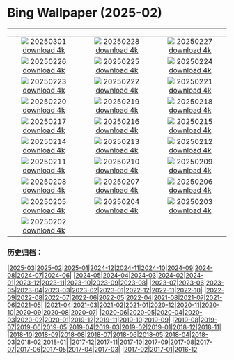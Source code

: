 # Bing Wallpaper (2025-02)
**************
| | | |
| :----: | :----: | :----: |
| ![](https://www.bing.com/th?id=OHR.BhutanMonastery_FR-CA0854071680_1920x1080.jpg) 20250301 [download 4k](https://www.bing.com/th?id=OHR.BhutanMonastery_FR-CA0854071680_UHD.jpg) | ![](https://www.bing.com/th?id=OHR.PolarCub_FR-CA0698654822_1920x1080.jpg) 20250228 [download 4k](https://www.bing.com/th?id=OHR.PolarCub_FR-CA0698654822_UHD.jpg) | ![](https://www.bing.com/th?id=OHR.ArgyllStalker_FR-CA9572525309_1920x1080.jpg) 20250227 [download 4k](https://www.bing.com/th?id=OHR.ArgyllStalker_FR-CA9572525309_UHD.jpg) |
| ![](https://www.bing.com/th?id=OHR.WalterdaleBridge_FR-CA9281333446_1920x1080.jpg) 20250226 [download 4k](https://www.bing.com/th?id=OHR.WalterdaleBridge_FR-CA9281333446_UHD.jpg) | ![](https://www.bing.com/th?id=OHR.GiantCuttlefish_FR-CA8314855616_1920x1080.jpg) 20250225 [download 4k](https://www.bing.com/th?id=OHR.GiantCuttlefish_FR-CA8314855616_UHD.jpg) | ![](https://www.bing.com/th?id=OHR.MtFujiSunrise_FR-CA7965780124_1920x1080.jpg) 20250224 [download 4k](https://www.bing.com/th?id=OHR.MtFujiSunrise_FR-CA7965780124_UHD.jpg) |
| ![](https://www.bing.com/th?id=OHR.StLouisArch_FR-CA3387365822_1920x1080.jpg) 20250223 [download 4k](https://www.bing.com/th?id=OHR.StLouisArch_FR-CA3387365822_UHD.jpg) | ![](https://www.bing.com/th?id=OHR.ChampakaSarasi_FR-CA3071619722_1920x1080.jpg) 20250222 [download 4k](https://www.bing.com/th?id=OHR.ChampakaSarasi_FR-CA3071619722_UHD.jpg) | ![](https://www.bing.com/th?id=OHR.CanadaDeer_FR-CA2132440731_1920x1080.jpg) 20250221 [download 4k](https://www.bing.com/th?id=OHR.CanadaDeer_FR-CA2132440731_UHD.jpg) |
| ![](https://www.bing.com/th?id=OHR.IceHoleOtter_FR-CA1911250698_1920x1080.jpg) 20250220 [download 4k](https://www.bing.com/th?id=OHR.IceHoleOtter_FR-CA1911250698_UHD.jpg) | ![](https://www.bing.com/th?id=OHR.BlueBelize_FR-CA1406479043_1920x1080.jpg) 20250219 [download 4k](https://www.bing.com/th?id=OHR.BlueBelize_FR-CA1406479043_UHD.jpg) | ![](https://www.bing.com/th?id=OHR.BanffSnow25_FR-CA1053265371_1920x1080.jpg) 20250218 [download 4k](https://www.bing.com/th?id=OHR.BanffSnow25_FR-CA1053265371_UHD.jpg) |
| ![](https://www.bing.com/th?id=OHR.HumpbackMother_FR-CA7899995357_1920x1080.jpg) 20250217 [download 4k](https://www.bing.com/th?id=OHR.HumpbackMother_FR-CA7899995357_UHD.jpg) | ![](https://www.bing.com/th?id=OHR.Misotsuchi2025_FR-CA6882256212_1920x1080.jpg) 20250216 [download 4k](https://www.bing.com/th?id=OHR.Misotsuchi2025_FR-CA6882256212_UHD.jpg) | ![](https://www.bing.com/th?id=OHR.PenguinLove_FR-CA6502160876_1920x1080.jpg) 20250215 [download 4k](https://www.bing.com/th?id=OHR.PenguinLove_FR-CA6502160876_UHD.jpg) |
| ![](https://www.bing.com/th?id=OHR.LakeTyrrell_FR-CA2558878475_1920x1080.jpg) 20250214 [download 4k](https://www.bing.com/th?id=OHR.LakeTyrrell_FR-CA2558878475_UHD.jpg) | ![](https://www.bing.com/th?id=OHR.GalapagosIguana_FR-CA2196736682_1920x1080.jpg) 20250213 [download 4k](https://www.bing.com/th?id=OHR.GalapagosIguana_FR-CA2196736682_UHD.jpg) | ![](https://www.bing.com/th?id=OHR.YungangGrottoes_FR-CA8449584215_1920x1080.jpg) 20250212 [download 4k](https://www.bing.com/th?id=OHR.YungangGrottoes_FR-CA8449584215_UHD.jpg) |
| ![](https://www.bing.com/th?id=OHR.UmbrellaDay_FR-CA7989925636_1920x1080.jpg) 20250211 [download 4k](https://www.bing.com/th?id=OHR.UmbrellaDay_FR-CA7989925636_UHD.jpg) | ![](https://www.bing.com/th?id=OHR.AlstromPoint_FR-CA6255476346_1920x1080.jpg) 20250210 [download 4k](https://www.bing.com/th?id=OHR.AlstromPoint_FR-CA6255476346_UHD.jpg) | ![](https://www.bing.com/th?id=OHR.SnowySvaneti_FR-CA7435205782_1920x1080.jpg) 20250209 [download 4k](https://www.bing.com/th?id=OHR.SnowySvaneti_FR-CA7435205782_UHD.jpg) |
| ![](https://www.bing.com/th?id=OHR.BlueNorway_FR-CA3240346092_1920x1080.jpg) 20250208 [download 4k](https://www.bing.com/th?id=OHR.BlueNorway_FR-CA3240346092_UHD.jpg) | ![](https://www.bing.com/th?id=OHR.WhararikiBeach_FR-CA4266393826_1920x1080.jpg) 20250207 [download 4k](https://www.bing.com/th?id=OHR.WhararikiBeach_FR-CA4266393826_UHD.jpg) | ![](https://www.bing.com/th?id=OHR.ScottishSheep_FR-CA7662917245_1920x1080.jpg) 20250206 [download 4k](https://www.bing.com/th?id=OHR.ScottishSheep_FR-CA7662917245_UHD.jpg) |
| ![](https://www.bing.com/th?id=OHR.GoldenBridge_FR-CA7277634680_1920x1080.jpg) 20250205 [download 4k](https://www.bing.com/th?id=OHR.GoldenBridge_FR-CA7277634680_UHD.jpg) | ![](https://www.bing.com/th?id=OHR.RibbleheadViaduct_FR-CA7176711694_1920x1080.jpg) 20250204 [download 4k](https://www.bing.com/th?id=OHR.RibbleheadViaduct_FR-CA7176711694_UHD.jpg) | ![](https://www.bing.com/th?id=OHR.AustriaMarmot_FR-CA6673820084_1920x1080.jpg) 20250203 [download 4k](https://www.bing.com/th?id=OHR.AustriaMarmot_FR-CA6673820084_UHD.jpg) |
| ![](https://www.bing.com/th?id=OHR.OrdesaSpain_FR-CA6304329338_1920x1080.jpg) 20250202 [download 4k](https://www.bing.com/th?id=OHR.OrdesaSpain_FR-CA6304329338_UHD.jpg) |  |  |

### 历史归档：

|[2025-03](bing/2025-03/2025-03.md)|[2025-02](bing/2025-02/2025-02.md)|[2025-01](bing/2025-01/2025-01.md)|[2024-12](bing/2024-12/2024-12.md)|[2024-11](bing/2024-11/2024-11.md)|[2024-10](bing/2024-10/2024-10.md)|[2024-09](bing/2024-09/2024-09.md)|[2024-08](bing/2024-08/2024-08.md)|[2024-07](bing/2024-07/2024-07.md)|[2024-06](bing/2024-06/2024-06.md)|
|[2024-05](bing/2024-05/2024-05.md)|[2024-04](bing/2024-04/2024-04.md)|[2024-03](bing/2024-03/2024-03.md)|[2024-02](bing/2024-02/2024-02.md)|[2024-01](bing/2024-01/2024-01.md)|[2023-12](bing/2023-12/2023-12.md)|[2023-11](bing/2023-11/2023-11.md)|[2023-10](bing/2023-10/2023-10.md)|[2023-09](bing/2023-09/2023-09.md)|[2023-08](bing/2023-08/2023-08.md)|
|[2023-07](bing/2023-07/2023-07.md)|[2023-06](bing/2023-06/2023-06.md)|[2023-05](bing/2023-05/2023-05.md)|[2023-04](bing/2023-04/2023-04.md)|[2023-03](bing/2023-03/2023-03.md)|[2023-02](bing/2023-02/2023-02.md)|[2023-01](bing/2023-01/2023-01.md)|[2022-12](bing/2022-12/2022-12.md)|[2022-11](bing/2022-11/2022-11.md)|[2022-10](bing/2022-10/2022-10.md)|
|[2022-09](bing/2022-09/2022-09.md)|[2022-08](bing/2022-08/2022-08.md)|[2022-07](bing/2022-07/2022-07.md)|[2022-06](bing/2022-06/2022-06.md)|[2022-05](bing/2022-05/2022-05.md)|[2022-04](bing/2022-04/2022-04.md)|[2021-08](bing/2021-08/2021-08.md)|[2021-07](bing/2021-07/2021-07.md)|[2021-06](bing/2021-06/2021-06.md)|[2021-05](bing/2021-05/2021-05.md)|
|[2021-04](bing/2021-04/2021-04.md)|[2021-03](bing/2021-03/2021-03.md)|[2021-02](bing/2021-02/2021-02.md)|[2021-01](bing/2021-01/2021-01.md)|[2020-12](bing/2020-12/2020-12.md)|[2020-11](bing/2020-11/2020-11.md)|[2020-10](bing/2020-10/2020-10.md)|[2020-09](bing/2020-09/2020-09.md)|[2020-08](bing/2020-08/2020-08.md)|[2020-07](bing/2020-07/2020-07.md)|
|[2020-06](bing/2020-06/2020-06.md)|[2020-05](bing/2020-05/2020-05.md)|[2020-04](bing/2020-04/2020-04.md)|[2020-03](bing/2020-03/2020-03.md)|[2020-02](bing/2020-02/2020-02.md)|[2020-01](bing/2020-01/2020-01.md)|[2019-12](bing/2019-12/2019-12.md)|[2019-11](bing/2019-11/2019-11.md)|[2019-10](bing/2019-10/2019-10.md)|[2019-09](bing/2019-09/2019-09.md)|
|[2019-08](bing/2019-08/2019-08.md)|[2019-07](bing/2019-07/2019-07.md)|[2019-06](bing/2019-06/2019-06.md)|[2019-05](bing/2019-05/2019-05.md)|[2019-04](bing/2019-04/2019-04.md)|[2019-03](bing/2019-03/2019-03.md)|[2019-02](bing/2019-02/2019-02.md)|[2019-01](bing/2019-01/2019-01.md)|[2018-12](bing/2018-12/2018-12.md)|[2018-11](bing/2018-11/2018-11.md)|
|[2018-10](bing/2018-10/2018-10.md)|[2018-09](bing/2018-09/2018-09.md)|[2018-08](bing/2018-08/2018-08.md)|[2018-07](bing/2018-07/2018-07.md)|[2018-06](bing/2018-06/2018-06.md)|[2018-05](bing/2018-05/2018-05.md)|[2018-04](bing/2018-04/2018-04.md)|[2018-03](bing/2018-03/2018-03.md)|[2018-02](bing/2018-02/2018-02.md)|[2018-01](bing/2018-01/2018-01.md)|
|[2017-12](bing/2017-12/2017-12.md)|[2017-11](bing/2017-11/2017-11.md)|[2017-10](bing/2017-10/2017-10.md)|[2017-09](bing/2017-09/2017-09.md)|[2017-08](bing/2017-08/2017-08.md)|[2017-07](bing/2017-07/2017-07.md)|[2017-06](bing/2017-06/2017-06.md)|[2017-05](bing/2017-05/2017-05.md)|[2017-04](bing/2017-04/2017-04.md)|[2017-03](bing/2017-03/2017-03.md)|
|[2017-02](bing/2017-02/2017-02.md)|[2017-01](bing/2017-01/2017-01.md)|[2016-12](bing/2016-12/2016-12.md)
